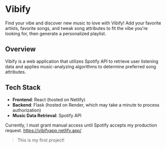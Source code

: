 # Vibify

Find your vibe and discover new music to love with Vibify! Add your favorite artists, favorite songs, and tweak song attributes to fit the vibe you're looking for, then generate a personalized playlist.

## Overview

Vibify is a web application that utilizes Spotify API to retrieve user listening data and applies music-analyzing algorithms to determine preferred song attributes.

## Tech Stack

- **Frontend**: React (hosted on Netlify)
- **Backend**: Flask (hosted on Render, which may take a minute to process authorization)
- **Music Data Retrieval**: Spotify API

Currently, I must grant manual access until Spotify accepts my production request.
https://vibifyapp.netlify.app/

> This is my first project!
